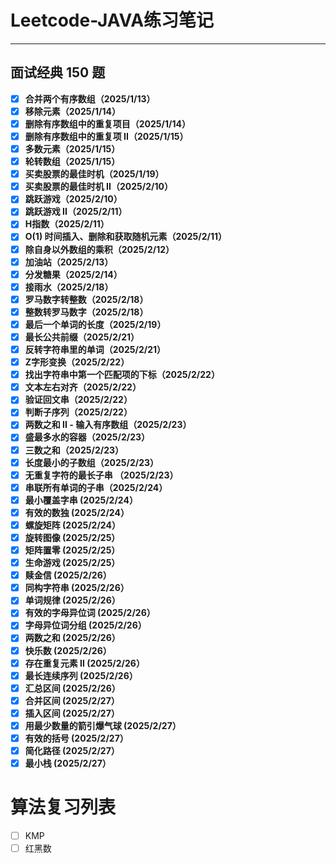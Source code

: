 # Leetcode-JAVA练习笔记

---
## 面试经典 150 题
- [x] **合并两个有序数组（2025/1/13）**
- [x] **移除元素（2025/1/14）**
- [x] **删除有序数组中的重复项目（2025/1/14）**
- [x] **删除有序数组中的重复项 II（2025/1/15）**
- [x] **多数元素（2025/1/15）**
- [x] **轮转数组（2025/1/15）**
- [x] **买卖股票的最佳时机（2025/1/19）**
- [x] **买卖股票的最佳时机 II（2025/2/10）**
- [x] **跳跃游戏（2025/2/10）**
- [x] **跳跃游戏 II（2025/2/11）**
- [x] **H指数（2025/2/11）**
- [x] **O(1) 时间插入、删除和获取随机元素（2025/2/11）**
- [x] **除自身以外数组的乘积（2025/2/12）**
- [x] **加油站（2025/2/13）**
- [x] **分发糖果（2025/2/14）**
- [x] **接雨水（2025/2/18）**
- [x] **罗马数字转整数（2025/2/18）**
- [x] **整数转罗马数字（2025/2/18）**
- [x] **最后一个单词的长度（2025/2/19）** 
- [x] **最长公共前缀（2025/2/21）** 
- [x] **反转字符串里的单词（2025/2/21）** 
- [x] **Z字形变换（2025/2/22）**
- [x] **找出字符串中第一个匹配项的下标（2025/2/22）**
- [x] **文本左右对齐（2025/2/22）**
- [x] **验证回文串（2025/2/22）**
- [x] **判断子序列（2025/2/22）**
- [x] **两数之和 II - 输入有序数组（2025/2/23）**
- [x] **盛最多水的容器（2025/2/23）**
- [x] **三数之和（2025/2/23）**
- [x] **长度最小的子数组（2025/2/23）**
- [x] **无重复字符的最长子串 （2025/2/23）**
- [x] **串联所有单词的子串（2025/2/24）**
- [x] **最小覆盖字串 (2025/2/24）**
- [x] **有效的数独 (2025/2/24）**
- [x] **螺旋矩阵 (2025/2/24）**
- [x] **旋转图像 (2025/2/25）**
- [x] **矩阵置零 (2025/2/25）**
- [x] **生命游戏 (2025/2/25）**
- [x] **赎金信 (2025/2/26）**
- [x] **同构字符串 (2025/2/26）**
- [x] **单词规律 (2025/2/26）**
- [x] **有效的字母异位词 (2025/2/26）**
- [x] **字母异位词分组 (2025/2/26）**
- [x] **两数之和 (2025/2/26）**
- [x] **快乐数 (2025/2/26）**
- [x] **存在重复元素 II (2025/2/26）**
- [x] **最长连续序列 (2025/2/26）**
- [x] **汇总区间 (2025/2/26）**
- [x] **合并区间 (2025/2/27）**
- [x] **插入区间 (2025/2/27）**
- [x] **用最少数量的箭引爆气球 (2025/2/27）**
- [x] **有效的括号 (2025/2/27）**
- [x] **简化路径 (2025/2/27）**
- [x] **最小栈 (2025/2/27）**
# 算法复习列表 
- [ ] KMP
- [ ] 红黑数